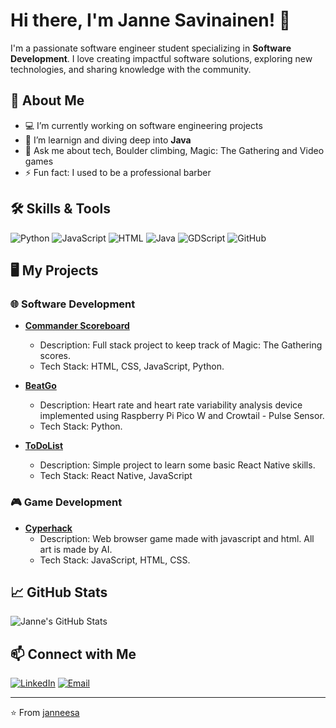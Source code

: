 # Hi there, I'm Janne Savinainen! 👋


I'm a passionate software engineer student specializing in **Software Development**. I love creating impactful software solutions, exploring new technologies, and sharing knowledge with the community.

## 🚀 About Me

- 💻 I’m currently working on software engineering projects
- 🌱 I’m learnign and diving deep into **Java**
- 💬 Ask me about tech, Boulder climbing, Magic: The Gathering and Video games
- ⚡ Fun fact: I used to be a professional barber

## 🛠️ Skills & Tools

![Python](https://img.shields.io/badge/-Python-3776AB?style=flat-square&logo=python&logoColor=white)
![JavaScript](https://img.shields.io/badge/-JavaScript-F7DF1E?style=flat-square&logo=javascript&logoColor=black)
![HTML](https://img.shields.io/badge/-HTML-E34F26?style=flat-square&logo=html5&logoColor=white)
![Java](https://img.shields.io/badge/-Java-007396?style=flat-square&logo=java&logoColor=white)
![GDScript](https://img.shields.io/badge/-GDScript-478CBF?style=flat-square&logo=godot-engine&logoColor=white)
![GitHub](https://img.shields.io/badge/-GitHub-181717?style=flat-square&logo=github)

## 🖥️ My Projects

### 🌐 Software Development
- **[Commander Scoreboard](https://github.com/janneesa/CommanderScoreboard)**
  - Description: Full stack project to keep track of Magic: The Gathering scores.
  - Tech Stack: HTML, CSS, JavaScript, Python.

- **[BeatGo](https://github.com/janneesa/BeatGo-project)**
  - Description: Heart rate and heart rate variability analysis device implemented using Raspberry Pi Pico W and Crowtail - Pulse Sensor.
  - Tech Stack: Python.

- **[ToDoList](https://github.com/janneesa/TodoList)**
  - Description: Simple project to learn some basic React Native skills.
  - Tech Stack: React Native, JavaScript

### 🎮 Game Development
- **[Cyperhack](https://github.com/janneesa/cyperhack)**
  - Description: Web browser game made with javascript and html. All art is made by AI.
  - Tech Stack: JavaScript, HTML, CSS.

## 📈 GitHub Stats

![Janne's GitHub Stats](https://github-readme-stats.vercel.app/api?username=janneesa&show_icons=true&theme=radical)

## 📫 Connect with Me

[![LinkedIn](https://img.shields.io/badge/-LinkedIn-0077B5?style=flat-square&logo=linkedin&logoColor=white)](https://fi.linkedin.com/in/janne-savinainen-6064372aa)
[![Email](https://img.shields.io/badge/-Email-D14836?style=flat-square&logo=gmail&logoColor=white)](mailto:ensiojanne@hotmail.com)


---

⭐️ From [janneesa](https://github.com/janneesa)
